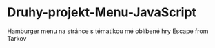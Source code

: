 # Druhy-projekt-Menu-JavaScript
Hamburger menu na stránce s tématikou mé oblíbené hry Escape from Tarkov
